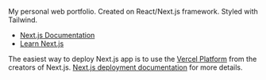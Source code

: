 My personal web portfolio.
Created on React/Next.js framework.
Styled with Tailwind.

- [Next.js Documentation](https://nextjs.org/docs)
- [Learn Next.js](https://nextjs.org/learn)

The easiest way to deploy Next.js app is to use the [Vercel Platform](https://vercel.com/new?utm_medium=default-template&filter=next.js&utm_source=create-next-app&utm_campaign=create-next-app-readme) from the creators of Next.js.
[Next.js deployment documentation](https://nextjs.org/docs/deployment) for more details.

